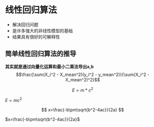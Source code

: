 # 线性回归算法 
- 解决回归问题
- 是许多强大的非线性模型的基础
- 结果具有很好的可解释性

## 简单线性回归算法的推导
**其实就是通过向量化运算和最小二乘法导出a,b**
$$\frac{\sum(X_i^2 - X_mean^2)(y_i^2 - y_mean^2)}{\sum(X_i^2 - X_mean^2)^2}$$

$$E = m* c^2$$


$E = mc^2$

$$
x=\frac{-b\pm\sqrt{b^2-4ac}}{2a}
$$

$x=\frac{-b\pm\sqrt{b^2-4ac}}{2a}$

